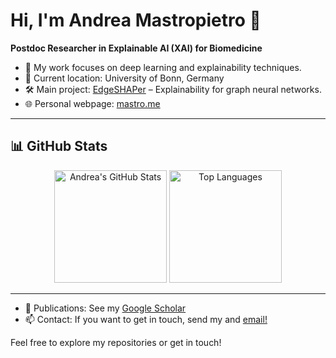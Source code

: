 # Hi, I'm Andrea Mastropietro 👋

**Postdoc Researcher in Explainable AI (XAI) for Biomedicine**

- 🧠 My work focuses on deep learning and explainability techniques.
- 📍 Current location: University of Bonn, Germany
- 🛠️ Main project: [EdgeSHAPer](https://github.com/AndMastro/EdgeSHAPer) – Explainability for graph neural networks.
- 🌐 Personal webpage: [mastro.me](https://mastro.me)

---

## 📊 GitHub Stats

<p align="center">
  <img src="https://github-readme-stats.vercel.app/api?username=AndMastro&show_icons=true&theme=default" alt="Andrea's GitHub Stats" height="180"/>
  <img src="https://github-readme-stats.vercel.app/api/top-langs/?username=AndMastro&layout=compact" alt="Top Languages" height="180"/>
</p>

---

- 📄 Publications: See my [Google Scholar](https://scholar.google.com/citations?user=Nb660tAAAAAJ&hl=en)
- 📫 Contact: If you want to get in touch, send my and [email!](mailto:mastropietro@bit.uni-bonn.de)


Feel free to explore my repositories or get in touch!

<!--
**AndMastro/AndMastro** is a ✨ _special_ ✨ repository because its `README.md` (this file) appears on your GitHub profile.

Here are some ideas to get you started:

- 🔭 I’m currently working on ...
- 🌱 I’m currently learning ...
- 👯 I’m looking to collaborate on ...
- 🤔 I’m looking for help with ...
- 💬 Ask me about ...
- 📫 How to reach me: ...
- 😄 Pronouns: ...
- ⚡ Fun fact: ...
-->
